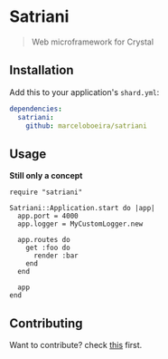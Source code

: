 # Satriani
> Web microframework for Crystal

## Installation

Add this to your application's `shard.yml`:

```yaml
dependencies:
  satriani:
    github: marceloboeira/satriani
```

## Usage

**Still only a concept**

```crystal
require "satriani"

Satriani::Application.start do |app|
  app.port = 4000
  app.logger = MyCustomLogger.new

  app.routes do
    get :foo do
      render :bar
    end
  end

  app
end
```

## Contributing

Want to contribute? check [this](CONTRIBUTE.md) first.
